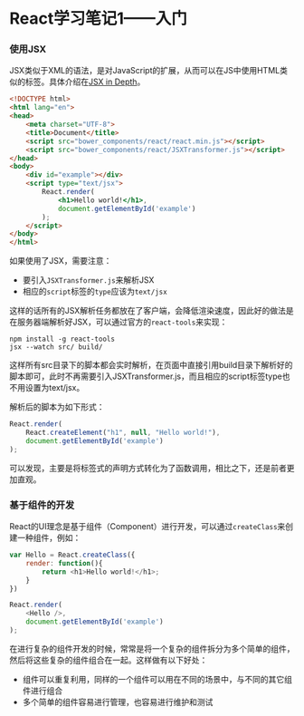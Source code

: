 # React学习笔记1——入门

### 使用JSX

JSX类似于XML的语法，是对JavaScript的扩展，从而可以在JS中使用HTML类似的标签。具体介绍在[JSX in Depth](http://facebook.github.io/react/docs/jsx-in-depth.html)。

```html
<!DOCTYPE html>
<html lang="en">
<head>
	<meta charset="UTF-8">
	<title>Document</title>
	<script src="bower_components/react/react.min.js"></script>
	<script src="bower_components/react/JSXTransformer.js"></script>
</head>
<body>
	<div id="example"></div>
	<script type="text/jsx">
		React.render(
			<h1>Hello world!</h1>,
			document.getElementById('example')
		);
	</script>
</body>
</html>
```

如果使用了JSX，需要注意：

- 要引入`JSXTransformer.js`来解析JSX
- 相应的`script`标签的`type`应该为`text/jsx`

这样的话所有的JSX解析任务都放在了客户端，会降低渲染速度，因此好的做法是在服务器端解析好JSX，可以通过官方的`react-tools`来实现：

```
npm install -g react-tools
jsx --watch src/ build/
```

这样所有src目录下的脚本都会实时解析，在页面中直接引用build目录下解析好的脚本即可，此时不再需要引入JSXTransformer.js，而且相应的script标签type也不用设置为text/jsx。

解析后的脚本为如下形式：

```javascript
React.render(
	React.createElement("h1", null, "Hello world!"),
	document.getElementById('example')
);
```

可以发现，主要是将标签式的声明方式转化为了函数调用，相比之下，还是前者更加直观。

### 基于组件的开发

React的UI理念是基于组件（Component）进行开发，可以通过`createClass`来创建一种组件，例如：

```javascript
var Hello = React.createClass({
	render: function(){
		return <h1>Hello world!</h1>;
	}
})

React.render(
	<Hello />,
	document.getElementById('example')
);
```

在进行复杂的组件开发的时候，常常是将一个复杂的组件拆分为多个简单的组件，然后将这些复杂的组件组合在一起。这样做有以下好处：

- 组件可以重复利用，同样的一个组件可以用在不同的场景中，与不同的其它组件进行组合
- 多个简单的组件容易进行管理，也容易进行维护和测试
